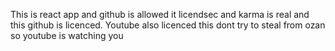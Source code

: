 This is react app and github is allowed it licendsec and karma is real  and this github is licenced. Youtube also licenced this dont try to steal from ozan so youtube is watching you
